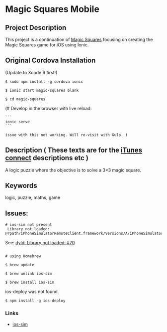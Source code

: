 # Magic Squares Mobile

## Project Description

This project is a continuation of [Magic Squares](https://github.com/russellf9/magic-squares) focusing on creating the Magic Squares game for iOS using Ionic.

## Original Cordova Installation

(Update to Xcode 6 first!)

```
$ sudo npm install -g cordova ionic

$ ionic start magic-squares blank

$ cd magic-squares

```

(# Develop in the browser with live reload:

    ```
    ionic serve
    ```

    issue with this not working. Will re-visit with Gulp. )



## Description ( These texts are for the [iTunes connect](itunesconnect.apple.com) descriptions etc )

A logic puzzle where the objective is to solve a 3×3 magic square.

## Keywords

logic, puzzle, maths, game


## Issues:

```
# ios-sim not present
 Library not loaded: @rpath/iPhoneSimulatorRemoteClient.framework/Versions/A/iPhoneSimulatorRemoteClient
```

See: [dyld: Library not loaded: #70](https://github.com/phonegap/ios-sim/issues/70)


```

# using Homebrew

$ brew update

$ brew unlink ios-sim

$ brew install ios-sim
```


ios-deploy was not found.

```
$ npm install -g ios-deploy
```

### Links

* [ios-sim](https://github.com/phonegap/ios-sim)
